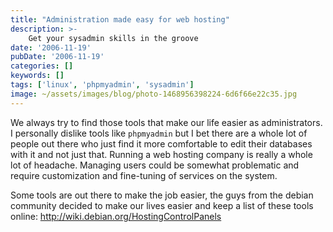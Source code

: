 ```yaml
---
title: "Administration made easy for web hosting"
description: >-
    Get your sysadmin skills in the groove
date: '2006-11-19'
pubDate: '2006-11-19'
categories: []
keywords: []
tags: ['linux', 'phpmyadmin', 'sysadmin']
image: ~/assets/images/blog/photo-1468956398224-6d6f66e22c35.jpg
---
```


We always try to find those tools that make our life easier as administrators. I personally dislike tools like `phpmyadmin` but I bet there are a whole lot of people out there who just find it more comfortable to edit their databases with it and not just that. Running a web hosting company is really a whole lot of headache. Managing users could be somewhat problematic and require customization and fine-tuning of services on the system.

Some tools are out there to make the job easier, the guys from the debian community decided to make our lives easier and keep a list of these tools online: http://wiki.debian.org/HostingControlPanels
